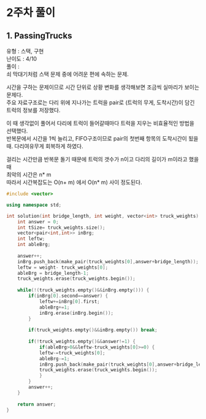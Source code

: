 # 2주차 풀이



## 1. PassingTrucks

유형 : 스택, 구현  
난이도 : 4/10  
풀이 :  
쇠 막대기처럼 스택 문제 중에 어려운 편에 속하는 문제.  
  
시간을 구하는 문제이므로 시간 단위로 상황 변화를 생각해보면 조금씩 실마리가 보이는 문제다.  
주요 자료구조로는 다리 위에 지나가는 트럭을 pair로 (트럭의 무게, 도착시간)이 담긴 트럭의 정보를 저장했다.  
  
이 때 생각없이 풀어서 다리에 트럭이 들어갈때마다 트럭을 지우는 비효율적인 방법을 선택했다.  
반복문에서 시간을 1씩 늘리고, FIFO구조이므로 pair의 첫번째 항목의 도착시간이 됬을때. 
다리여유무게 회복하게 하였다.  
  
걸리는 시간만큼 반복문 돌기 때문에 트럭의 갯수가 n이고 다리의 길이가 m이라고 했을 때  
최악의 시간은 n* m   
따라서 시간복잡도는 O(n+ m) 에서 O(n* m) 사이 정도된다.  
  
```C++
#include <vector>

using namespace std;

int solution(int bridge_length, int weight, vector<int> truck_weights) {
    int answer = 0;
    int tSize= truck_weights.size();
    vector<pair<int,int>> inBrg;
    int leftw;
    int ableBrg;
    
    answer++;
    inBrg.push_back(make_pair(truck_weights[0],answer+bridge_length));
    leftw = weight- truck_weights[0];
    ableBrg = bridge_length-1;
    truck_weights.erase(truck_weights.begin());
        
    while(!(truck_weights.empty()&&inBrg.empty())) {
        if(inBrg[0].second==answer) {
            leftw+=inBrg[0].first;
            ableBrg+=1;
            inBrg.erase(inBrg.begin());
        }
        
        if(truck_weights.empty()&&inBrg.empty()) break;
        
        if(!truck_weights.empty()&&answer!=1) {
            if(ableBrg>0&&leftw-truck_weights[0]>=0) {
            leftw-=truck_weights[0]; 
            ableBrg-=1;
            inBrg.push_back(make_pair(truck_weights[0],answer+bridge_length));
            truck_weights.erase(truck_weights.begin());
            }
        }
        answer++;
    }
    
    return answer;
}
```

